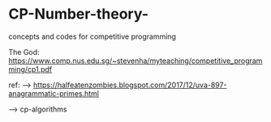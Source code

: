 # CP-Number-theory-
concepts and codes for competitive programming 

The God:
https://www.comp.nus.edu.sg/~stevenha/myteaching/competitive_programming/cp1.pdf

ref:
 --> https://halfeatenzombies.blogspot.com/2017/12/uva-897-anagrammatic-primes.html
 
 
 --> cp-algorithms
